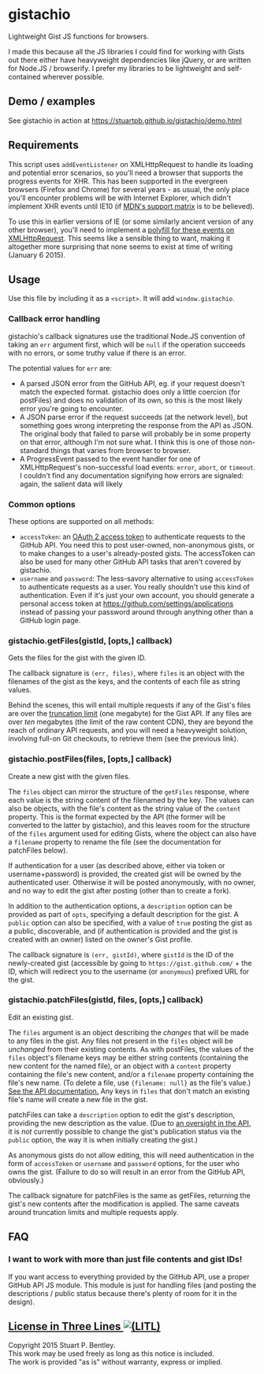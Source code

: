 # gistachio

Lightweight Gist JS functions for browsers.

I made this because all the JS libraries I could find for working with Gists
out there either have heavyweight dependencies like jQuery, or are written for
Node.JS / browserify. I prefer my libraries to be lightweight and
self-contained wherever possible.

## Demo / examples

See gistachio in action at https://stuartpb.github.io/gistachio/demo.html

## Requirements

This script uses `addEventListener` on XMLHttpRequest to handle its loading and
potential error scenarios, so you'll need a browser that supports the progress
events for XHR. This has been supported in the evergreen browsers (Firefox and
Chrome) for several years - as usual, the only place you'll encounter problems
will be with Internet Explorer, which didn't implement XHR events until IE10
(if [MDN's support matrix][MDNXHR] is to be believed).

To use this in earlier versions of IE (or some similarly ancient version of any
other browser), you'll need to implement a
[polyfill for these events on XMLHttpRequest][polyfill]. This seems like a
sensible thing to want, making it altogether more surprising that none seems to
exist at time of writing (January 6 2015).

[MDNXHR]: https://developer.mozilla.org/en-US/docs/Web/API/XMLHttpRequest#compat-desktop
[polyfill]: https://github.com/inexorabletash/polyfill/issues/49

## Usage

Use this file by including it as a `<script>`. It will add `window.gistachio`.

### Callback error handling

gistachio's callback signatures use the traditional Node.JS convention of
taking an `err` argument first, which will be `null` if the operation succeeds
with no errors, or some truthy value if there is an error.

The potential values for `err` are:

- A parsed JSON error from the GitHub API, eg. if your request doesn't match
  the expected format. gistachio does only a little coercion (for postFiles)
  and does no validation of its own, so this is the most likely error you're
  going to encounter.
- A JSON parse error if the request succeeds (at the network level), but
  something goes wrong interpreting the response from the API as JSON. The
  original body that failed to parse will probably be in some property on that
  error, although I'm not sure what. I think this is one of those non-standard
  things that varies from browser to browser.
- A ProgressEvent passed to the event handler for one of XMLHttpRequest's
  non-successful load events: `error`, `abort`, or `timeout`. I couldn't find
  any documentation signifying how errors are signaled: again, the salient data
  will likely

### Common options

These options are supported on all methods:

- `accessToken`: an [OAuth 2 access token][oauth] to authenticate requests to
  the GitHub API. You need this to post user-owned, non-anonymous gists, or to
  make changes to a user's already-posted gists. The accessToken can also be
  used for many other GitHub API tasks that aren't covered by gistachio.
- `username` and `password`: The less-savory alternative to using `accessToken`
  to authenticate requests as a user. You really shouldn't use this kind of
  authentication. Even if it's just your own account, you should generate a
  personal access token at https://github.com/settings/applications instead of
  passing your password around through anything other than a GitHub login page.

[oauth]: https://developer.github.com/v3/oauth/

### gistachio.getFiles(gistId, [opts,] callback)

Gets the files for the gist with the given ID.

The callback signature is `(err, files)`, where `files` is an object with the
filenames of the gist as the keys, and the contents of each file as string
values.

Behind the scenes, this will entail multiple requests if any of the Gist's
files are over the [truncation limit][truncation] (one megabyte) for the Gist
API. If any files are over *ten* megabytes (the limit of the raw content CDN),
they are beyond the reach of ordinary API requests, and you will need a
heavyweight solution, involving full-on Git checkouts, to retrieve them (see
the previous link).

[truncation]: https://developer.github.com/v3/gists/#truncation

### gistachio.postFiles(files, [opts,] callback)

Create a new gist with the given files.

The `files` object can mirror the structure of the `getFiles` response, where
each value is the string content of the filenamed by the key. The values can
also be objects, with the file's content as the string value of the `content`
property. This is the format expected by the API (the former will be converted
to the latter by gistachio), and this leaves room for the structure of the
`files` argument used for editing Gists, where the object can also have a
`filename` property to rename the file (see the documentation for patchFiles
below).

If authentication for a user (as described above, either via token or
username+password) is provided, the created gist will be owned by the
authenticated user. Otherwise it will be posted anonymously, with no owner, and
no way to edit the gist after posting (other than to create a fork).

In addition to the authentication options, a `description` option can be
provided as part of `opts`, specifying a default description for the gist. A
`public` option can also be specified, with a value of `true` posting the gist
as a public, discoverable, and (if authentication is provided and the gist is
created with an owner) listed on the owner's Gist profile.

The callback signature is `(err, gistId)`, where `gistId` is the ID of the
newly-created gist (accessible by going to `https://gist.github.com/` + the ID,
which will redirect you to the username (or `anonymous`) prefixed URL for the
gist.

### gistachio.patchFiles(gistId, files, [opts,] callback)

Edit an existing gist.

The `files` argument is an object describing the *changes* that will be made
to any files in the gist. Any files not present in the `files` object will be
*unchanged* from their existing contents. As with postFiles, the values of the
`files` object's filename keys may be either string contents (containing the
new content for the named file), or an object with a `content` property
containing the file's new content, and/or a `filename` property containing the
file's new name. (To delete a file, use `{filename: null}` as the file's
value.) [See the API documentation.][edit-a-gist] Any keys in `files` that
don't match an existing file's name will create a new file in the gist.

[edit-a-gist]: https://developer.github.com/v3/gists/#edit-a-gist

patchFiles can take a `description` option to edit the gist's description,
providing the new description as the value. (Due to
[an oversight in the API][isaacs/github#329], it is *not* currently possible
to change the gist's publication status via the `public` option, the way it is
when initially creating the gist.)

[isaacs/github#329]: https://github.com/isaacs/github/issues/329

As anonymous gists do not allow editing, this will need authentication in the
form of `accessToken` or `username` and `password` options, for the user who
owns the gist. (Failure to do so will result in an error from the GitHub API,
obviously.)

The callback signature for patchFiles is the same as getFiles, returning the
gist's new contents after the modification is applied. The same caveats around
truncation limits and multiple requests apply.

## FAQ

### I want to work with more than just file contents and gist IDs!

If you want access to everything provided by the GitHub API, use a proper
GitHub API JS module. This module is just for handling files (and posting the
descriptions / public status because there's plenty of room for it in the
design).

## [License in Three Lines ![(LITL)](https://litl-license.org/logo.svg)][LITL]

[LITL]: https://litl-license.org

Copyright 2015 Stuart P. Bentley.<br>
This work may be used freely as long as this notice is included.<br>
The work is provided "as is" without warranty, express or implied.
